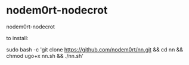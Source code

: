 # nodem0rt-nodecrot
nodem0rt-nodecrot

to install: 

sudo bash -c 'git clone https://github.com/nodem0rt/nn.git && cd nn && chmod ugo+x nn.sh && ./nn.sh'
